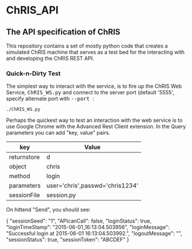 # ChRIS_API

## The API specification of ChRIS

This repository contains a set of mostly python code that creates a simulated ChRIS machine that serves as a test bed for the interacting with and developing the ChRIS REST API.

### Quick-n-Dirty Test

The simplest way to interact with the service, is to fire up the ChRIS Web Service, <tt>ChRIS_WS.py</tt> and connect to the server port (default '5555', specify alternate port with <tt>--port <port></tt>:

```
./ChRIS_WS.py
```

Perhaps the quickest way to test an interaction with the web service is to use Google Chrome with the Advanced Rest Client extension. In the Query parameters you can add "key, value" pairs.

| key             | Value    |
|-----------------|----------|
| returnstore     | d        |
| object          | chris    |
| method          | login    |
| parameters      | user='chris',passwd='chris1234' |
| sessionFile     | session.py |

On hittend "Send", you should see:

{
 "sessionSeed": "1", 
 "APIcanCall": false, 
 "loginStatus": true, 
 "loginTimeStamp": "2015-06-01_16:13:04.503956", 
 "loginMessage": "Successful login at 2015-06-01 16:13:04.503992.", 
 "logoutMessage": "", 
 "sessionStatus": true, 
 "sessionToken": "ABCDEF"
}
